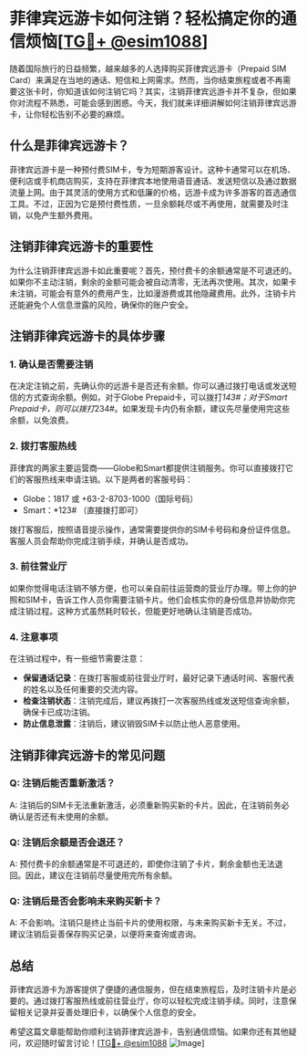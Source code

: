# 菲律宾远游卡如何注销？轻松搞定你的通信烦恼[[TG💪+ @esim1088](https://t.me/s/esim1088)]

随着国际旅行的日益频繁，越来越多的人选择购买菲律宾远游卡（Prepaid SIM Card）来满足在当地的通话、短信和上网需求。然而，当你结束旅程或者不再需要这张卡时，你知道该如何注销它吗？其实，注销菲律宾远游卡并不复杂，但如果你对流程不熟悉，可能会感到困惑。今天，我们就来详细讲解如何注销菲律宾远游卡，让你轻松告别不必要的麻烦。

## 什么是菲律宾远游卡？

菲律宾远游卡是一种预付费SIM卡，专为短期游客设计。这种卡通常可以在机场、便利店或手机商店购买，支持在菲律宾本地使用语音通话、发送短信以及通过数据流量上网。由于其灵活的使用方式和低廉的价格，远游卡成为许多游客的首选通信工具。不过，正因为它是预付费性质，一旦余额耗尽或不再使用，就需要及时注销，以免产生额外费用。

## 注销菲律宾远游卡的重要性

为什么注销菲律宾远游卡如此重要呢？首先，预付费卡的余额通常是不可退还的。如果你不主动注销，剩余的金额可能会被自动清零，无法再次使用。其次，如果卡未注销，可能会有意外的费用产生，比如漫游费或其他隐藏费用。此外，注销卡片还能避免个人信息泄露的风险，确保你的账户安全。

## 注销菲律宾远游卡的具体步骤

### 1. 确认是否需要注销

在决定注销之前，先确认你的远游卡是否还有余额。你可以通过拨打电话或发送短信的方式查询余额。例如，对于Globe Prepaid卡，可以拨打*143#；对于Smart Prepaid卡，则可以拨打*234#。如果发现卡内仍有余额，建议先尽量使用完这些余额，以免浪费。

### 2. 拨打客服热线

菲律宾的两家主要运营商——Globe和Smart都提供注销服务。你可以直接拨打它们的客服热线来申请注销。以下是两者的客服号码：

- Globe：1817 或 +63-2-8703-1000（国际号码）
- Smart：*123# （直接拨打即可）

拨打客服后，按照语音提示操作，通常需要提供你的SIM卡号码和身份证件信息。客服人员会帮助你完成注销手续，并确认是否成功。

### 3. 前往营业厅

如果你觉得电话注销不够方便，也可以亲自前往运营商的营业厅办理。带上你的护照和SIM卡，告诉工作人员你需要注销卡片。他们会核实你的身份信息并协助你完成注销过程。这种方式虽然耗时较长，但能更好地确认注销是否成功。

### 4. 注意事项

在注销过程中，有一些细节需要注意：

- **保留通话记录**：在拨打客服或前往营业厅时，最好记录下通话时间、客服代表的姓名以及任何重要的交流内容。
- **检查注销状态**：注销完成后，建议再拨打一次客服热线或发送短信查询余额，确保卡已成功注销。
- **防止信息泄露**：注销后，建议销毁SIM卡以防止他人恶意使用。

## 注销菲律宾远游卡的常见问题

### Q: 注销后能否重新激活？

A: 注销后的SIM卡无法重新激活，必须重新购买新的卡片。因此，在注销前务必确认是否还有未使用的余额。

### Q: 注销后余额是否会退还？

A: 预付费卡的余额通常是不可退还的，即使你注销了卡片，剩余金额也无法退回。因此，建议在注销前尽量使用完所有余额。

### Q: 注销后是否会影响未来购买新卡？

A: 不会影响。注销只是终止当前卡片的使用权限，与未来购买新卡无关。不过，建议注销后妥善保存购买记录，以便将来查询或咨询。

## 总结

菲律宾远游卡为游客提供了便捷的通信服务，但在结束旅程后，及时注销卡片是必要的。通过拨打客服热线或前往营业厅，你可以轻松完成注销手续。同时，注意保留相关记录并妥善处理旧卡，以确保个人信息的安全。

希望这篇文章能帮助你顺利注销菲律宾远游卡，告别通信烦恼。如果你还有其他疑问，欢迎随时留言讨论！[[TG💪+ @esim1088](https://t.me/s/esim1088) ![Image](https://i.postimg.cc/4NQfJmqS/Snipaste-2025-05-13-00-14-12.png)]